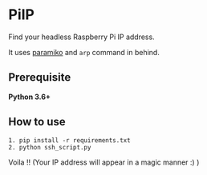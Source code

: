 # PiIP
Find your headless Raspberry Pi IP address.

It uses [paramiko](http://www.paramiko.org/) and `arp` command in behind.

## Prerequisite
__Python 3.6+__

## How to use

```
1. pip install -r requirements.txt
2. python ssh_script.py 
```

Voila !! (Your IP address will appear in a magic manner :) )
